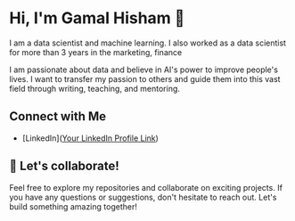 # Hi, I'm Gamal Hisham 👋

 I am a data scientist and machine learning. I also worked as a data scientist for more than 3 years in the marketing, finance

I am passionate about data and believe in AI's power to improve people's lives. 
I want to transfer my passion to others and guide them into this vast field through writing, teaching, and mentoring.


## Connect with Me

- [LinkedIn]([Your LinkedIn Profile Link](https://www.linkedin.com/in/gamalhisham/))


## 🚀 Let's collaborate!

Feel free to explore my repositories and collaborate on exciting projects. If you have any questions or suggestions, don't hesitate to reach out. Let's build something amazing together!


